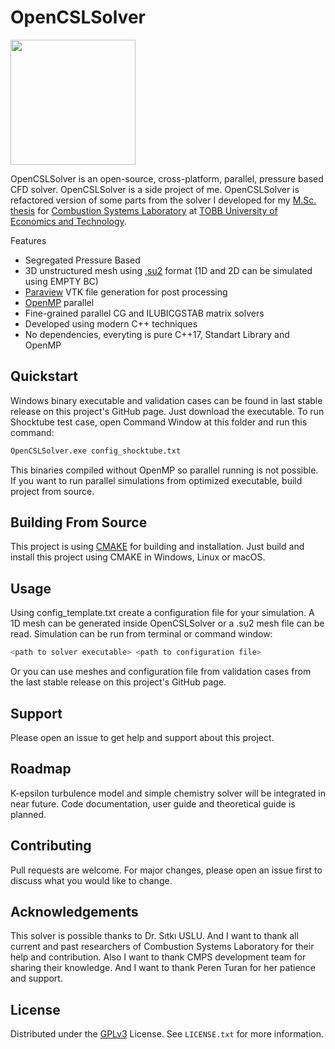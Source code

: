 # OpenCSLSolver

<img src="http://csl.etu.edu.tr/wp-content/uploads/2021/01/CSL_Logo.png" width="200">

OpenCSLSolver is an open-source, cross-platform, parallel, pressure based CFD solver. OpenCSLSolver is a side project of me. OpenCSLSolver is refactored version of some parts from the solver I developed for my [M.Sc. thesis](https://www.researchgate.net/publication/332719238_Development_of_a_Pressure_Based_Unstructured_GPU_Accelerated_CFD_Solver_for_Compressible_Reacting_Flows_at_all_MACH_Numbers) for [Combustion Systems Laboratory](http://csl.etu.edu.tr/) at [TOBB University of Economics and Technology](https://www.etu.edu.tr/).

Features
* Segregated Pressure Based
* 3D unstructured mesh using [.su2](https://su2code.github.io/docs/Mesh-File/) format (1D and 2D can be simulated using EMPTY BC)
* [Paraview](https://www.paraview.org/) VTK file generation for post processing
* [OpenMP](https://www.openmp.org/) parallel
* Fine-grained parallel CG and ILUBICGSTAB matrix solvers
* Developed using modern C++ techniques
* No dependencies, everyting is pure C++17, Standart Library and OpenMP

## Quickstart
Windows binary executable and validation cases can be found in last stable release on this project's GitHub page. Just download the executable. To run Shocktube test case, open Command Window at this folder and run this command:
```bash
OpenCSLSolver.exe config_shocktube.txt
```
This binaries compiled without OpenMP so parallel running is not possible. If you want to run parallel simulations from optimized executable, build project from source.

## Building From Source
This project is using [CMAKE](https://cmake.org/) for building and installation. Just build and install this project using CMAKE in Windows, Linux or macOS.

## Usage
Using config_template.txt create a configuration file for your simulation. A 1D mesh can be generated inside OpenCSLSolver or a .su2 mesh file can be read. Simulation can be run from terminal or command window:
```bash
<path to solver executable> <path to configuration file>
```
Or you can use meshes and configuration file from validation cases from the last stable release on this project's GitHub page.

## Support
Please open an issue to get help and support about this project.

## Roadmap
K-epsilon turbulence model and simple chemistry solver will be integrated in near future. Code documentation, user guide and theoretical guide is planned.

## Contributing
Pull requests are welcome. For major changes, please open an issue first to discuss what you would like to change.

## Acknowledgements
This solver is possible thanks to Dr. Sıtkı USLU. And I want to thank all current and past researchers of Combustion Systems Laboratory for their help and contribution. Also I want to thank CMPS development team for sharing their knowledge. And I want to thank Peren Turan for her patience and support.

## License

Distributed under the [GPLv3](http://www.gnu.org/licenses/) License. See `LICENSE.txt` for more information.
